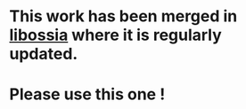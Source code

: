# This work has been merged in [libossia](https://github.org/OSSIA/libossia) where it is regularly updated. 

# Please use this one !
